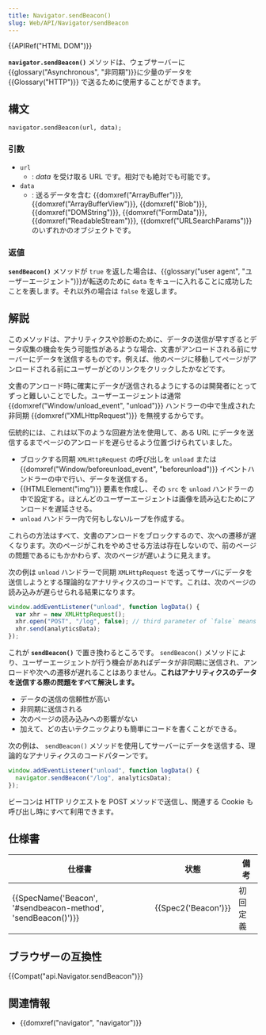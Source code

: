 ```yaml
---
title: Navigator.sendBeacon()
slug: Web/API/Navigator/sendBeacon
---
```

{{APIRef("HTML DOM")}}

**`navigator.sendBeacon()`** メソッドは、ウェブサーバーに{{glossary("Asynchronous", "非同期")}}に少量のデータを {{Glossary("HTTP")}} で送るために使用することができます。

## 構文

```
navigator.sendBeacon(url, data);
```

### 引数

- `url`
  - : _data_ を受け取る URL です。相対でも絶対でも可能です。
- `data`
  - : 送るデータを含む {{domxref("ArrayBuffer")}}, {{domxref("ArrayBufferView")}}, {{domxref("Blob")}}, {{domxref("DOMString")}}, {{domxref("FormData")}}, {{domxref("ReadableStream")}}, {{domxref("URLSearchParams")}} のいずれかのオブジェクトです。

### 返値

**`sendBeacon()`** メソッドが `true` を返した場合は、{{glossary("user agent", "ユーザーエージェント")}}が転送のために `data` をキューに入れることに成功したことを表します。それ以外の場合は `false` を返します。

## 解説

このメソッドは、アナリティクスや診断のために、データの送信が早すぎるとデータ収集の機会を失う可能性があるような場合、文書がアンロードされる前にサーバーにデータを送信するものです。例えば、他のページに移動してページがアンロードされる前にユーザーがどのリンクをクリックしたかなどです。

文書のアンロード時に確実にデータが送信されるようにするのは開発者にとってずっと難しいことでした。ユーザーエージェントは通常 {{domxref("Window/unload_event", "unload")}} ハンドラーの中で生成された非同期 {{domxref("XMLHttpRequest")}} を無視するからです。

伝統的には、これは以下のような回避方法を使用して、ある URL にデータを送信するまでページのアンロードを遅らせるよう位置づけられていました。

- ブロックする同期 `XMLHttpRequest` の呼び出しを `unload` または {{domxref("Window/beforeunload_event", "beforeunload")}} イベントハンドラーの中で行い、データを送信する。
- {{HTMLElement("img")}} 要素を作成し、その `src` を `unload` ハンドラーの中で設定する。ほとんどのユーザーエージェントは画像を読み込むためにアンロードを遅延させる。
- `unload` ハンドラー内で何もしないループを作成する。

これらの方法はすべて、文書のアンロードをブロックするので、次への遷移が遅くなります。次のページがこれをやめさせる方法は存在しないので、前のページの問題であるにもかかわらず、次のページが遅いように見えます。

次の例は `unload` ハンドラーで同期 `XMLHttpRequest` を送ってサーバにデータを送信しようとする理論的なアナリティクスのコードです。これは、次のページの読み込みが遅らせられる結果になります。

```js
window.addEventListener("unload", function logData() {
  var xhr = new XMLHttpRequest();
  xhr.open("POST", "/log", false); // third parameter of `false` means synchronous
  xhr.send(analyticsData);
});
```

これが **`sendBeacon()`** で置き換わるところです。 `sendBeacon()` メソッドにより、ユーザーエージェントが行う機会があればデータが非同期に送信され、アンロードや次への遷移が遅れることはありません。**これはアナリティクスのデータを送信する際の問題をすべて解決します。**

- データの送信の信頼性が高い
- 非同期に送信される
- 次のページの読み込みへの影響がない
- 加えて、どの古いテクニックよりも簡単にコードを書くことができる。

次の例は、 `sendBeacon()` メソッドを使用してサーバーにデータを送信する、理論的なアナリティクスのコードパターンです。

```js
window.addEventListener("unload", function logData() {
  navigator.sendBeacon("/log", analyticsData);
});
```

ビーコンは HTTP リクエストを POST メソッドで送信し、関連する Cookie も呼び出し時にすべて利用できます。

## 仕様書

| 仕様書                                                                           | 状態                     | 備考     |
| -------------------------------------------------------------------------------- | ------------------------ | -------- |
| {{SpecName('Beacon', '#sendbeacon-method', 'sendBeacon()')}} | {{Spec2('Beacon')}} | 初回定義 |

## ブラウザーの互換性

{{Compat("api.Navigator.sendBeacon")}}

## 関連情報

- {{domxref("navigator", "navigator")}}
